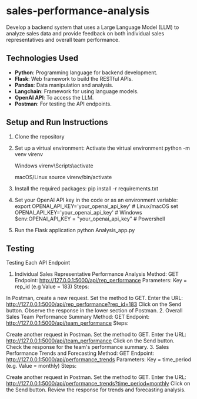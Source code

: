 # sales-performance-analysis
Develop a backend system that uses a Large Language Model (LLM) to analyze sales data and provide feedback on both individual sales representatives and overall team performance.

## Technologies Used
- **Python**: Programming language for backend development.
- **Flask**: Web framework to build the RESTful APIs.
- **Pandas**: Data manipulation and analysis.
- **Langchain**: Framework for using language models.
- **OpenAI API**: To access the LLM.
- **Postman**: For testing the API endpoints.

## Setup and Run Instructions
1. Clone the repository

2. Set up a virtual environment:
   Activate the virtual environment
   python -m venv virenv

   Windows
   virenv\Scripts\activate
   
   macOS/Linux
   source virenv/bin/activate

4. Install the required packages:
   pip install -r requirements.txt

5. Set your OpenAI API key in the code or as an environment variable:
   export OPENAI_API_KEY='your_openai_api_key'  # Linux/macOS
   set OPENAI_API_KEY='your_openai_api_key'     # Windows
   $env:OPENAI_API_KEY = "your_openai_api_key"  # Powershell

6. Run the Flask application
   python Analysis_app.py

## Testing
Testing Each API Endpoint
1. Individual Sales Representative Performance Analysis
Method: GET
Endpoint: http://127.0.0.1:5000/api/rep_performance
Parameters:
Key = rep_id (e.g Value = 183)
Steps:

In Postman, create a new request.
Set the method to GET.
Enter the URL: http://127.0.0.1:5000/api/rep_performance?rep_id=183
Click on the Send button.
Observe the response in the lower section of Postman.
2. Overall Sales Team Performance Summary
Method: GET
Endpoint: http://127.0.0.1:5000/api/team_performance
Steps:

Create another request in Postman.
Set the method to GET.
Enter the URL: http://127.0.0.1:5000/api/team_performance
Click on the Send button.
Check the response for the team's performance summary.
3. Sales Performance Trends and Forecasting
Method: GET
Endpoint: http://127.0.0.1:5000/api/performance_trends
Parameters:
Key = time_period (e.g. Value = monthly)
Steps:

Create another request in Postman.
Set the method to GET.
Enter the URL: http://127.0.0.1:5000/api/performance_trends?time_period=monthly
Click on the Send button.
Review the response for trends and forecasting analysis.
